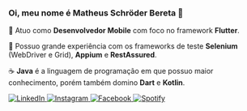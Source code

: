 ### Oi, meu nome é Matheus Schröder Bereta 👋

:iphone: Atuo como **Desenvolvedor Mobile** com foco no framework **Flutter**.

:wrench: Possuo grande experiência com os frameworks de teste **Selenium** (WebDriver e Grid), **Appium** e **RestAssured**.

:coffee: **Java** é a linguagem de programação em que possuo maior conhecimento, porém também domino **Dart** e **Kotlin**.

  <a href="https://www.linkedin.com/in/matheus-bereta-69480167/" target="_blank">
    <img src="https://img.icons8.com/color/96/000000/linkedin.png" alt="LinkedIn"/>
  </a>
  <a href="https://www.instagram.com/matheeeusb/" target="_blank">
    <img src="https://img.icons8.com/color/96/000000/instagram-new.png" alt="Instagram"/>
  </a>
  <a href="https://www.facebook.com/matheus.bereta.5" target="_blank">
    <img src="https://img.icons8.com/color/96/000000/facebook.png" alt="Facebook"/>
  </a>
    <a href="https://open.spotify.com/user/matheus_bereta?si=0BjwDA1RQ9eLjO9H67cgBg" target="_blank">
    <img src="https://img.icons8.com/color/96/000000/spotify--v1.png" alt="Spotify"/>
  </a>
